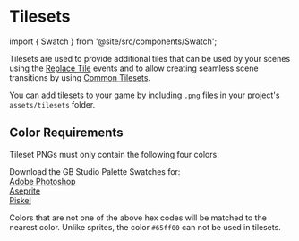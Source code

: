 # Tilesets

import { Swatch } from '@site/src/components/Swatch';

Tilesets are used to provide additional tiles that can be used by your scenes using the [Replace Tile](/docs/scripting/script-glossary/scene#tiles) events and to allow creating seamless scene transitions by using [Common Tilesets](/docs/project-editor/scenes#common-tilesets).

You can add tilesets to your game by including `.png` files in your project's `assets/tilesets` folder.

## Color Requirements

Tileset PNGs must only contain the following four colors:

<Swatch color="#071821" />
<Swatch color="#306850" />
<Swatch color="#86c06c" />
<Swatch color="#e0f8cf" />

Download the GB Studio Palette Swatches for:  
[Adobe Photoshop](/assets/swatches/gb-studio-photoshop.aco)  
[Aseprite](/assets/swatches/gb-studio-aseprite.aseprite)  
[Piskel](/assets/swatches/gb-studio-piskel-background-palette.gpl)  

Colors that are not one of the above hex codes will be matched to the nearest color. Unlike sprites, the color `#65ff00` can not be used in tilesets.
